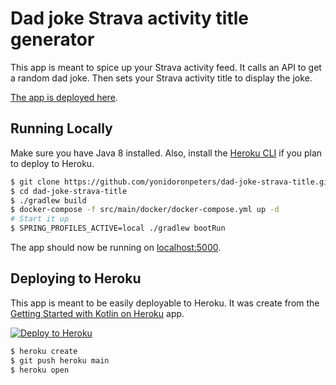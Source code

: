# Dad joke Strava activity title generator
This app is meant to spice up your Strava activity feed. It calls an API to get a random dad joke. Then sets your Strava activity title to display the joke.

[The app is deployed here](https://dad-joke-strava-title.herokuapp.com/). 

## Running Locally
Make sure you have Java 8 installed.  Also, install the [Heroku CLI](https://cli.heroku.com/) if you plan to deploy to Heroku.

```sh
$ git clone https://github.com/yonidoronpeters/dad-joke-strava-title.git
$ cd dad-joke-strava-title
$ ./gradlew build
$ docker-compose -f src/main/docker/docker-compose.yml up -d
# Start it up
$ SPRING_PROFILES_ACTIVE=local ./gradlew bootRun
```

The app should now be running on [localhost:5000](http://localhost:5000/).

## Deploying to Heroku
This app is meant to be easily deployable to Heroku. It was create from the [Getting Started with Kotlin on Heroku](https://github.com/heroku/kotlin-getting-started.git) app.

[![Deploy to Heroku](https://www.herokucdn.com/deploy/button.png)](https://heroku.com/deploy)

```sh
$ heroku create
$ git push heroku main
$ heroku open
```
